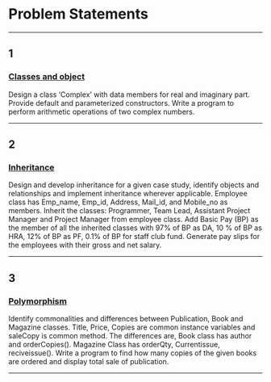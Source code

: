 # Problem Statements
<hr>

## 1

### [Classes and object](https://github.com/GopalSaraf/SE_Labs/tree/main/OOPL/ComplexNumbers)

Design a class ‘Complex’ with data members for real and imaginary part. 
Provide default and parameterized constructors. 
Write a program to perform arithmetic operations of two complex numbers.

<hr>

## 2

### [Inheritance](https://github.com/GopalSaraf/SE_Labs/tree/main/OOPL/Employee)

Design and develop inheritance for a given case study, identify objects and relationships and implement inheritance wherever applicable. 
Employee class has Emp_name, Emp_id, Address, Mail_id, and Mobile_no as members. 
Inherit the classes: Programmer, Team Lead, Assistant Project Manager and Project Manager from employee class. 
Add Basic Pay (BP) as the member of all the inherited classes with 97% of BP as DA, 10 % of BP as HRA, 12% of BP as PF, 0.1% of BP for staff club fund. 
Generate pay slips for the employees with their gross and net salary.

<hr>

## 3

### [Polymorphism](https://github.com/GopalSaraf/SE_Labs/tree/main/OOPL/Polymorphism)

Identify commonalities and differences between Publication, Book and Magazine classes.
Title, Price, Copies are common instance variables and saleCopy is common method. The
differences are, Book class has author and orderCopies(). Magazine Class has orderQty,
Currentissue, reciveissue(). Write a program to find how many copies of the given books are
ordered and display total sale of publication.

<hr>